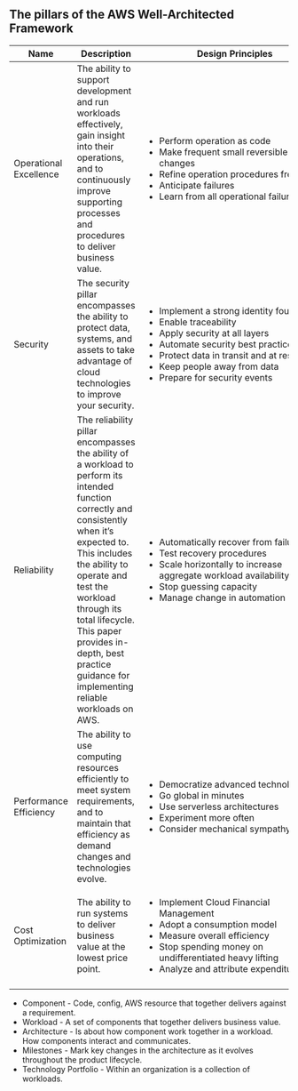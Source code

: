 ## The pillars of the AWS Well-Architected Framework

|Name | Description | Design Principles |
|-|-| - |
| Operational Excellence  | The ability to support development and run workloads effectively, gain insight into their operations, and to continuously improve supporting processes and procedures to deliver business value.  | <ul style="width:300px"><li>Perform operation as code</li><li>Make frequent small reversible changes</li><li>Refine operation procedures frequently</li><li>Anticipate failures</li><li>Learn from all operational failures</ul> |
| Security | The security pillar encompasses the ability to protect data, systems, and assets to take advantage of cloud technologies to improve your security. | <ul><li>Implement a strong identity foundation</li><li>Enable traceability</li><li>Apply security at all layers</li><li>Automate security best practices</li><li>Protect data in transit and at rest</li><li>Keep people away from data</li><li>Prepare for security events</ul> |
| Reliability | The reliability pillar encompasses the ability of a workload to perform its intended function correctly and consistently when it’s expected to. This includes the ability to operate and test the workload through its total lifecycle. This paper provides in-depth, best practice guidance for implementing reliable workloads on AWS. | <ul><li>Automatically recover from failure</li><li>Test recovery procedures</li><li>Scale horizontally to increase aggregate workload availability</li><li>Stop guessing capacity</li><li>Manage change in automation</ul> |
| Performance Efficiency | The ability to use computing resources efficiently to meet system requirements, and to maintain that efficiency as demand changes and technologies evolve. | <ul><li>Democratize advanced technologies</li><li>Go global in minutes</li><li>Use serverless architectures</li><li>Experiment more often</li><li>Consider mechanical sympathy</ul> |
| Cost Optimization | The ability to run systems to deliver business value at the lowest price point. | <ul><li>Implement Cloud Financial Management</li><li>Adopt a consumption model</li><li>Measure overall efficiency</li><li>Stop spending money on undifferentiated heavy lifting</li><li>Analyze and attribute expenditure</ul> |
| | |


* Component - Code, config, AWS resource that together delivers against a requirement.
* Workload - A set of components that together delivers business value.
* Architecture - Is about how component work together in a workload. How components interact and communicates.
* Milestones - Mark key changes in the architecture as it evolves throughout the product lifecycle.
* Technology Portfolio - Within an organization is a collection of workloads.